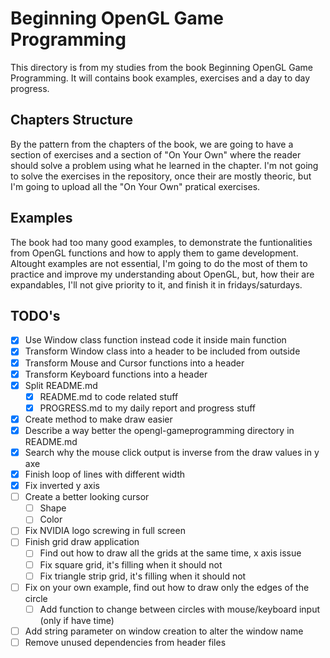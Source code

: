 # Beginning OpenGL Game Programming

This directory is from my studies from the book Beginning OpenGL Game Programming. It will contains book examples, exercises and a day to day progress.

## Chapters Structure

By the pattern from the chapters of the book, we are going to have a section of exercises and a section of "On Your Own" where the reader should solve a problem using what he learned in the chapter. I'm not going to solve the exercises in the repository, once their are mostly theoric, but I'm going to upload all the "On Your Own" pratical exercises.

## Examples

The book had too many good examples, to demonstrate the funtionalities from OpenGL functions and how to apply them to game development. Altought examples are not essential, I'm going to do the most of them to practice and improve my understanding about OpenGL, but, how their are expandables, I'll not give priority to it, and finish it in fridays/saturdays.

## TODO's

- [X] Use Window class function instead code it inside main function
- [X] Transform Window class into a header to be included from outside
- [X] Transform Mouse and Cursor functions into a header
- [X] Transform Keyboard functions into a header
- [X] Split README.md
    - [X] README.md to code related stuff
    - [X] PROGRESS.md to my daily report and progress stuff
- [X] Create method to make draw easier
- [X] Describe a way better the opengl-gameprogramming directory in README.md
- [X] Search why the mouse click output is inverse from the draw values in y axe
- [X] Finish loop of lines with different width
- [X] Fix inverted y axis
- [ ] Create a better looking cursor
    - [ ] Shape
    - [ ] Color
- [ ] Fix NVIDIA logo screwing in full screen
- [ ] Finish grid draw application
    - [ ] Find out how to draw all the grids at the same time, x axis issue
    - [ ] Fix square grid, it's filling when it should not
    - [ ] Fix triangle strip grid, it's filling when it should not
- [ ] Fix on your own example, find out how to draw only the edges of the circle
    - [ ] Add function to change between circles with mouse/keyboard input (only if have time)
- [ ] Add string parameter on window creation to alter the window name
- [ ] Remove unused dependencies from header files